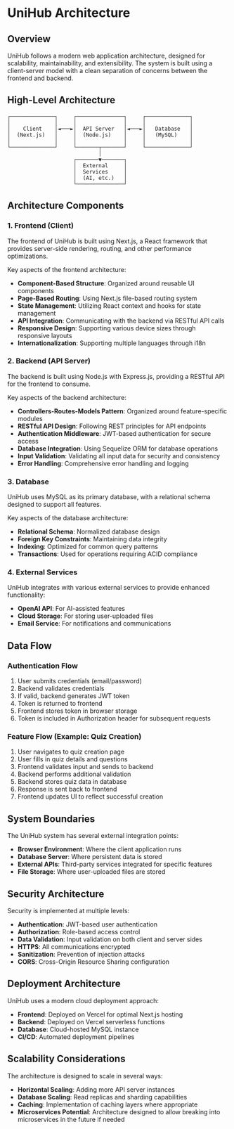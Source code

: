 # UniHub Architecture

## Overview

UniHub follows a modern web application architecture, designed for scalability, maintainability, and extensibility. The system is built using a client-server model with a clean separation of concerns between the frontend and backend.

## High-Level Architecture

```
┌──────────────┐     ┌───────────────┐     ┌──────────────┐
│              │     │               │     │              │
│    Client    │◄───►│  API Server   │◄───►│   Database   │
│  (Next.js)   │     │  (Node.js)    │     │   (MySQL)    │
│              │     │               │     │              │
└──────────────┘     └───────┬───────┘     └──────────────┘
                             │
                     ┌───────▼───────┐
                     │  External     │
                     │  Services     │
                     │  (AI, etc.)   │
                     └───────────────┘
```

## Architecture Components

### 1. Frontend (Client)

The frontend of UniHub is built using Next.js, a React framework that provides server-side rendering, routing, and other performance optimizations.

Key aspects of the frontend architecture:

- **Component-Based Structure**: Organized around reusable UI components
- **Page-Based Routing**: Using Next.js file-based routing system
- **State Management**: Utilizing React context and hooks for state management
- **API Integration**: Communicating with the backend via RESTful API calls
- **Responsive Design**: Supporting various device sizes through responsive layouts
- **Internationalization**: Supporting multiple languages through i18n

### 2. Backend (API Server)

The backend is built using Node.js with Express.js, providing a RESTful API for the frontend to consume.

Key aspects of the backend architecture:

- **Controllers-Routes-Models Pattern**: Organized around feature-specific modules
- **RESTful API Design**: Following REST principles for API endpoints
- **Authentication Middleware**: JWT-based authentication for secure access
- **Database Integration**: Using Sequelize ORM for database operations
- **Input Validation**: Validating all input data for security and consistency
- **Error Handling**: Comprehensive error handling and logging

### 3. Database

UniHub uses MySQL as its primary database, with a relational schema designed to support all features.

Key aspects of the database architecture:

- **Relational Schema**: Normalized database design
- **Foreign Key Constraints**: Maintaining data integrity
- **Indexing**: Optimized for common query patterns
- **Transactions**: Used for operations requiring ACID compliance

### 4. External Services

UniHub integrates with various external services to provide enhanced functionality:

- **OpenAI API**: For AI-assisted features
- **Cloud Storage**: For storing user-uploaded files
- **Email Service**: For notifications and communications

## Data Flow

### Authentication Flow

1. User submits credentials (email/password)
2. Backend validates credentials
3. If valid, backend generates JWT token
4. Token is returned to frontend
5. Frontend stores token in browser storage
6. Token is included in Authorization header for subsequent requests

### Feature Flow (Example: Quiz Creation)

1. User navigates to quiz creation page
2. User fills in quiz details and questions
3. Frontend validates input and sends to backend
4. Backend performs additional validation
5. Backend stores quiz data in database
6. Response is sent back to frontend
7. Frontend updates UI to reflect successful creation

## System Boundaries

The UniHub system has several external integration points:

- **Browser Environment**: Where the client application runs
- **Database Server**: Where persistent data is stored
- **External APIs**: Third-party services integrated for specific features
- **File Storage**: Where user-uploaded files are stored

## Security Architecture

Security is implemented at multiple levels:

- **Authentication**: JWT-based user authentication
- **Authorization**: Role-based access control
- **Data Validation**: Input validation on both client and server sides
- **HTTPS**: All communications encrypted
- **Sanitization**: Prevention of injection attacks
- **CORS**: Cross-Origin Resource Sharing configuration

## Deployment Architecture

UniHub uses a modern cloud deployment approach:

- **Frontend**: Deployed on Vercel for optimal Next.js hosting
- **Backend**: Deployed on Vercel serverless functions
- **Database**: Cloud-hosted MySQL instance
- **CI/CD**: Automated deployment pipelines

## Scalability Considerations

The architecture is designed to scale in several ways:

- **Horizontal Scaling**: Adding more API server instances
- **Database Scaling**: Read replicas and sharding capabilities
- **Caching**: Implementation of caching layers where appropriate
- **Microservices Potential**: Architecture designed to allow breaking into microservices in the future if needed 